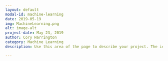 ```yaml
---
layout: default
modal-id: machine-learning
date: 2019-05-19
img: MachineLearning.png
alt: image-alt
project-date: May 23, 2019
author: Cory Harrington
category: Machine Learning
description: Use this area of the page to describe your project. The icon above is part of a free icon set by <a href="https://sellfy.com/p/8Q9P/jV3VZ/">Flat Icons</a>. On their website, you can download their free set with 16 icons, or you can purchase the entire set with 146 icons for only $12!

---
```

